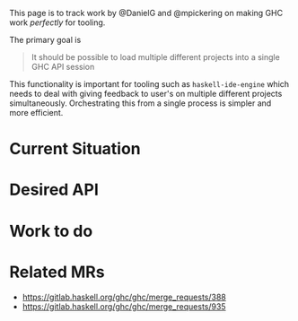 This page is to track work by @DanielG and @mpickering on making GHC work _perfectly_ for tooling. 

The primary goal is

> It should be possible to load multiple different projects into a single GHC API session

This functionality is important for tooling such as `haskell-ide-engine` which needs to deal with giving feedback to user's on multiple different projects simultaneously. Orchestrating this from a single process is 
simpler and more efficient. 

# Current Situation

# Desired API

# Work to do

# Related MRs

* https://gitlab.haskell.org/ghc/ghc/merge_requests/388
* https://gitlab.haskell.org/ghc/ghc/merge_requests/935